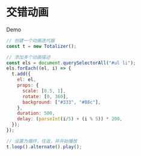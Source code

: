# 交错动画

Demo

<ClientOnly>
  <Staggering/>
</ClientOnly>

``` javascript
// 创建一个动画迭代器
const t = new Totalizer();

// 添加多个动画描述
const els = document.querySelectorAll("#ul li");
els.forEach((el, i) => {
  t.add({
    el: el,
    props: {
      scale: [0.5, 1],
      rotate: [0, 360],
      background: ["#333", "#08c"],
    },
    duration: 500,
    delay: (parseInt(i/5) + (i % 5)) * 200,
  });
});

// 设置为循环，往返，并开始播放
t.loop().alternate().play();
```